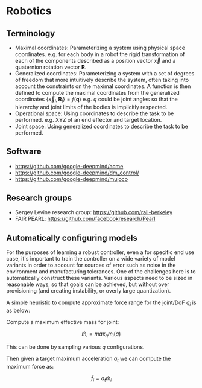 # Robotics

## Terminology

- Maximal coordinates: Parameterizing a system using physical space coordinates. e.g. for each body in a robot the rigid transformation of each of the components described as a position vector $\vec{x}$ and a quaternion rotation vector $\textbf{R}$.
- Generalized coordinates: Parameterizing a system with a set of degrees of freedom that more intuitively describe the system, often taking into account the constraints on the maximal coordinates. A function is then defined to compute the maximal coordinates from the generalized coordinates $\{\vec{x}_i,\textbf{R}_i\}=f(\textbf{q})$ e.g. $q$ could be joint angles so that the hierarchy and joint limits of the bodies is implicitly respected.
- Operational space: Using coordinates to describe the task to be performed. e.g. XYZ of an end effector and target location.
- Joint space: Using generalized coordinates to describe the task to be performed.

## Software

- https://github.com/google-deepmind/acme
- https://github.com/google-deepmind/dm_control/
- https://github.com/google-deepmind/mujoco

## Research groups

- Sergey Levine research group: https://github.com/rail-berkeley
- FAIR PEARL: https://github.com/facebookresearch/Pearl

## Automatically configuring models

For the purposes of learning a robust controller, even a for specific end use case, it's important to train the controller on a wide variety of model variants in order to account for sources of error such as noise in the environment and manufacturing tolerances. One of the challenges here is to automatically construct these variants. Various aspects need to be sized in reasonable ways, so that goals can be achieved, but without over provisioning (and creating instability, or overly large quantization).

A simple heuristic to compute approximate force range for the joint/DoF $q_i$ is as below:

Compute a maximum effective mass for joint:

$$\hat{m}_i=max_q m_i(q)$$

This can be done by sampling various $q$ configurations.

Then given a target maximum acceleration $a_t$ we can compute the maximum force as:

$$\hat{f}_i=a_t\hat{m}_i$$
